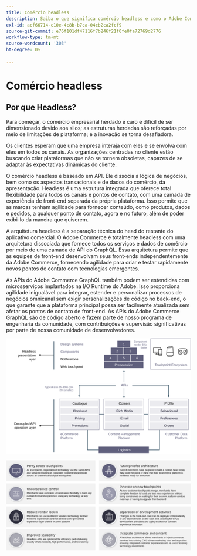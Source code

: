 ```yaml
---
title: Comércio headless
description: Saiba o que significa comércio headless e como o Adobe Commerce oferece suporte a arquiteturas headless.
exl-id: acf66714-c10e-4c8b-b7ca-04cb2ca2fcf9
source-git-commit: e76f101df47116f7b246f21f0fe0fa72769d2776
workflow-type: tm+mt
source-wordcount: '303'
ht-degree: 0%

---
```


# Comércio headless

## Por que Headless?

Para começar, o comércio empresarial herdado é caro e difícil de ser dimensionado devido aos silos; as estruturas herdadas são reforçadas por meio de limitações de plataforma; e a inovação se torna desafiadora.

Os clientes esperam que uma empresa interaja com eles e se envolva com eles em todos os canais. As organizações centradas no cliente estão buscando criar plataformas que não se tornem obsoletas, capazes de se adaptar às expectativas dinâmicas do cliente.

O comércio headless é baseado em API. Ele dissocia a lógica de negócios, bem como os aspectos transacionais e de dados do comércio, da apresentação. Headless é uma estrutura integrada que oferece total flexibilidade para todos os canais e pontos de contato, com uma camada de experiência de front-end separada da própria plataforma. Isso permite que as marcas tenham agilidade para fornecer conteúdo, como produtos, dados e pedidos, a qualquer ponto de contato, agora e no futuro, além de poder exibi-lo da maneira que quiserem.

A arquitetura headless é a separação técnica do head do restante do aplicativo comercial. O Adobe Commerce é totalmente headless com uma arquitetura dissociada que fornece todos os serviços e dados de comércio por meio de uma camada de API do GraphQL. Essa arquitetura permite que as equipes de front-end desenvolvam seus front-ends independentemente da Adobe Commerce, fornecendo agilidade para criar e testar rapidamente novos pontos de contato com tecnologias emergentes.

As APIs do Adobe Commerce GraphQL também podem ser estendidas com microsserviços implantados na I/O Runtime do Adobe. Isso proporciona agilidade inigualável para integrar, estender e personalizar processos de negócios omnicanal sem exigir personalizações de código no back-end, o que garante que a plataforma principal possa ser facilmente atualizada sem afetar os pontos de contato de front-end. As APIs do Adobe Commerce GraphQL são de código aberto e fazem parte de nosso programa de engenharia da comunidade, com contribuições e supervisão significativas por parte de nossa comunidade de desenvolvedores.

![Diagrama da arquitetura de comércio headless](../../../assets/playbooks/headless-diagram.svg)

![Benefícios do diagrama de arquitetura comercial headless](../../../assets/playbooks/headless-benefits.svg)
